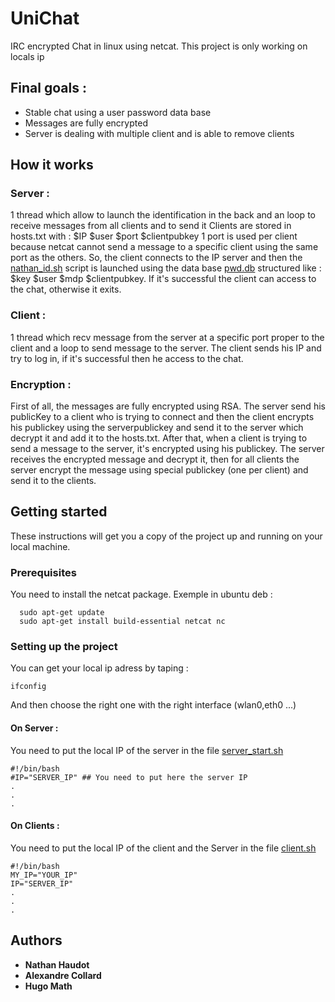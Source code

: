 # UniChat
IRC encrypted Chat in linux using netcat. 
This project is only working on locals ip

## Final goals : 
- Stable chat using a user password data base
- Messages are fully encrypted
- Server is dealing with multiple client and is able to remove clients 

## How it works
### Server :
1 thread which allow to launch the identification in the back and an loop to receive messages from all clients and to send it
Clients are stored in hosts.txt with : $IP $user $port $clientpubkey
1 port is used per client because netcat cannot send a message to a specific client using the same port as the others.
So, the client connects to the IP server and then the [nathan_id.sh](https://github.com/Mathugo/UniChat/blob/master/Server/nathan_id.sh) script is launched using the data base [pwd.db](ttps://github.com/Mathugo/UniChat/blob/master/Server/pwd.db) structured like : $key $user $mdp $clientpubkey. If it's successful the client can access to the chat, otherwise it exits. 

### Client : 
1 thread which recv message from the server at a specific port proper to the client and a loop to send message to the server.
The client sends his IP and try to log in, if it's successful then he access to the chat.

### Encryption :
First of all, the messages are fully encrypted using RSA. The server send his publicKey to a client who is trying to connect and then the client encrypts his publickey using the serverpublickey and send it to the server which decrypt it and add it to the hosts.txt. After that, when a client is trying to send a message to the server, it's encrypted using his publickey. The server receives the encrypted message and decrypt it, then for all clients the server encrypt the message using special publickey (one per client) and send it to the clients. 

## Getting started
These instructions will get you a copy of the project up and running on your local machine.

### Prerequisites
You need to install the netcat package.
Exemple in ubuntu deb : 
```
  sudo apt-get update
  sudo apt-get install build-essential netcat nc
```
### Setting up the project
You can get your local ip adress by taping : 
```
ifconfig
```
And then choose the right one with the right interface (wlan0,eth0 ...)
#### On Server : 
You need to put the local IP of the server in the file [server_start.sh](https://github.com/Mathugo/UniChat/blob/master/Server/server_start.sh)
```
#!/bin/bash
#IP="SERVER_IP" ## You need to put here the server IP
.
.
.
```
#### On Clients : 
You need to put the local IP of the client and the Server in the file [client.sh](https://github.com/Mathugo/UniChat/blob/master/Client/client.sh)
```
#!/bin/bash
MY_IP="YOUR_IP"
IP="SERVER_IP"
.
.
.
```
## Authors
* **Nathan Haudot**
* **Alexandre Collard**
* **Hugo Math**

